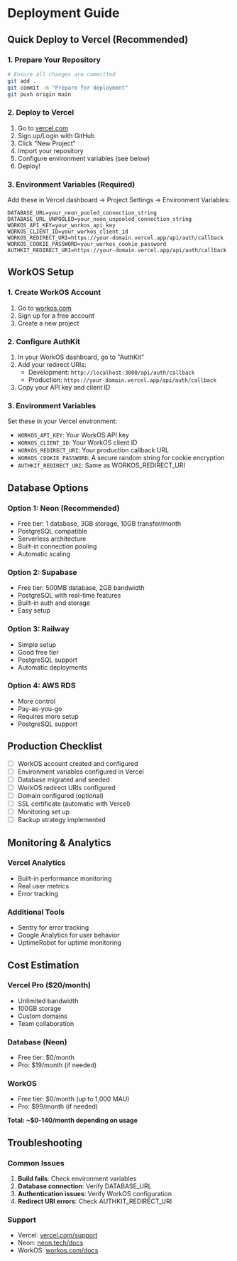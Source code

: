 # Deployment Guide

## Quick Deploy to Vercel (Recommended)

### 1. Prepare Your Repository
```bash
# Ensure all changes are committed
git add .
git commit -m "Prepare for deployment"
git push origin main
```

### 2. Deploy to Vercel
1. Go to [vercel.com](https://vercel.com)
2. Sign up/Login with GitHub
3. Click "New Project"
4. Import your repository
5. Configure environment variables (see below)
6. Deploy!

### 3. Environment Variables (Required)
Add these in Vercel dashboard → Project Settings → Environment Variables:

```
DATABASE_URL=your_neon_pooled_connection_string
DATABASE_URL_UNPOOLED=your_neon_unpooled_connection_string
WORKOS_API_KEY=your_workos_api_key
WORKOS_CLIENT_ID=your_workos_client_id
WORKOS_REDIRECT_URI=https://your-domain.vercel.app/api/auth/callback
WORKOS_COOKIE_PASSWORD=your_workos_cookie_password
AUTHKIT_REDIRECT_URI=https://your-domain.vercel.app/api/auth/callback
```

## WorkOS Setup

### 1. Create WorkOS Account
1. Go to [workos.com](https://workos.com)
2. Sign up for a free account
3. Create a new project

### 2. Configure AuthKit
1. In your WorkOS dashboard, go to "AuthKit"
2. Add your redirect URIs:
   - Development: `http://localhost:3000/api/auth/callback`
   - Production: `https://your-domain.vercel.app/api/auth/callback`
3. Copy your API key and client ID

### 3. Environment Variables
Set these in your Vercel environment:
- `WORKOS_API_KEY`: Your WorkOS API key
- `WORKOS_CLIENT_ID`: Your WorkOS client ID
- `WORKOS_REDIRECT_URI`: Your production callback URL
- `WORKOS_COOKIE_PASSWORD`: A secure random string for cookie encryption
- `AUTHKIT_REDIRECT_URI`: Same as WORKOS_REDIRECT_URI

## Database Options

### Option 1: Neon (Recommended)
- Free tier: 1 database, 3GB storage, 10GB transfer/month
- PostgreSQL compatible
- Serverless architecture
- Built-in connection pooling
- Automatic scaling

### Option 2: Supabase
- Free tier: 500MB database, 2GB bandwidth
- PostgreSQL with real-time features
- Built-in auth and storage
- Easy setup

### Option 3: Railway
- Simple setup
- Good free tier
- PostgreSQL support
- Automatic deployments

### Option 4: AWS RDS
- More control
- Pay-as-you-go
- Requires more setup
- PostgreSQL support

## Production Checklist

- [ ] WorkOS account created and configured
- [ ] Environment variables configured in Vercel
- [ ] Database migrated and seeded
- [ ] WorkOS redirect URIs configured
- [ ] Domain configured (optional)
- [ ] SSL certificate (automatic with Vercel)
- [ ] Monitoring set up
- [ ] Backup strategy implemented

## Monitoring & Analytics

### Vercel Analytics
- Built-in performance monitoring
- Real user metrics
- Error tracking

### Additional Tools
- Sentry for error tracking
- Google Analytics for user behavior
- UptimeRobot for uptime monitoring

## Cost Estimation

### Vercel Pro ($20/month)
- Unlimited bandwidth
- 100GB storage
- Custom domains
- Team collaboration

### Database (Neon)
- Free tier: $0/month
- Pro: $19/month (if needed)

### WorkOS
- Free tier: $0/month (up to 1,000 MAU)
- Pro: $99/month (if needed)

**Total: ~$0-140/month depending on usage**

## Troubleshooting

### Common Issues
1. **Build fails**: Check environment variables
2. **Database connection**: Verify DATABASE_URL
3. **Authentication issues**: Verify WorkOS configuration
4. **Redirect URI errors**: Check AUTHKIT_REDIRECT_URI

### Support
- Vercel: [vercel.com/support](https://vercel.com/support)
- Neon: [neon.tech/docs](https://neon.tech/docs)
- WorkOS: [workos.com/docs](https://workos.com/docs)
